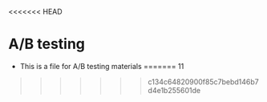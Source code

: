 <<<<<<< HEAD
# A/B testing

* This is a file for A/B testing materials 
=======
11
>>>>>>> c134c64820900f85c7bebd146b7d4e1b255601de
